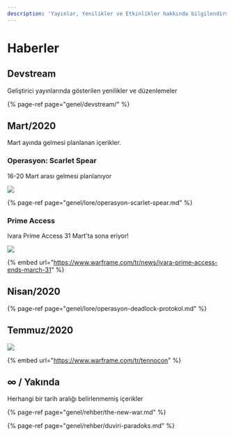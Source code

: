```yaml
---
description: 'Yayınlar, Yenilikler ve Etkinlikler hakkında bilgilendirme'
---
```


# Haberler

## Devstream

Geliştirici yayınlarında gösterilen yenilikler ve düzenlemeler

{% page-ref page="genel/devstream/" %}

## Mart/2020

Mart ayında gelmesi planlanan içerikler.

### Operasyon: Scarlet Spear

16-20 Mart arası gelmesi planlanıyor

![](https://i.ibb.co/y6hmzq1/image.png)

{% page-ref page="genel/lore/operasyon-scarlet-spear.md" %}

### Prime Access

Ivara Prime Access 31 Mart'ta sona eriyor!

![](https://pbs.twimg.com/media/ETaJJChXkAIKiMc?format=jpg&name=large)

{% embed url="https://www.warframe.com/tr/news/ivara-prime-access-ends-march-31" %}

## Nisan/2020

{% page-ref page="genel/lore/operasyon-deadlock-protokol.md" %}

## Temmuz/2020

![](https://n9e5v4d8.ssl.hwcdn.net/uploads/31df890399a657dc66029af18984dadd.jpg)

{% embed url="https://www.warframe.com/tr/tennocon" %}

## ∞ / Yakında

Herhangi bir tarih aralığı belirlenmemiş içerikler

{% page-ref page="genel/rehber/the-new-war.md" %}

{% page-ref page="genel/rehber/duviri-paradoks.md" %}

